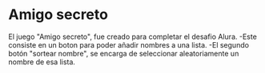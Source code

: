 <h1> Amigo secreto </h1>

El juego "Amigo secreto", fue creado para completar el desafio Alura.
-Este consiste en un boton para poder añadir nombres a una lista.
-El segundo botón "sortear nombre", se encarga de seleccionar aleatoriamente un nombre de esa lista.
